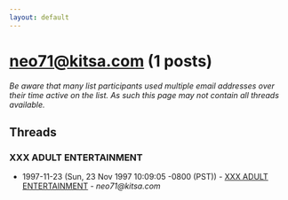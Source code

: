 ```yaml
---
layout: default
---
```


# neo71@kitsa.com (1 posts)

_Be aware that many list participants used multiple email addresses over their time active on the list. As such this page may not contain all threads available._

## Threads

### XXX ADULT ENTERTAINMENT
+ 1997-11-23 (Sun, 23 Nov 1997 10:09:05 -0800 (PST)) - [XXX ADULT ENTERTAINMENT](/archive/1997/11/797b6509485183b9425e3dbb0624c654d405d1ae28058db322baf67e4ead17ef) - _neo71@kitsa.com_


